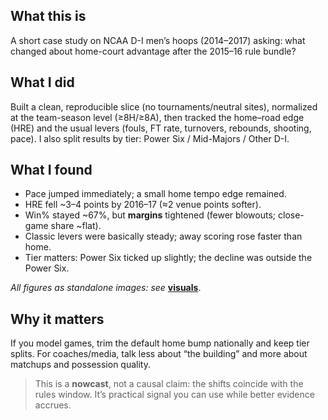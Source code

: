 ## What this is
A short case study on NCAA D-I men’s hoops (2014–2017) asking: what changed about home-court advantage after the 2015–16 rule bundle?

## What I did
Built a clean, reproducible slice (no tournaments/neutral sites), normalized at the team-season level (≥8H/≥8A), then tracked the home–road edge (HRE) and the usual levers (fouls, FT rate, turnovers, rebounds, shooting, pace). I also split results by tier: Power Six / Mid-Majors / Other D-I.

## What I found
- Pace jumped immediately; a small home tempo edge remained.
- HRE fell ~3–4 points by 2016–17 (≈2 venue points softer).
- Win% stayed ~67%, but **margins** tightened (fewer blowouts; close-game share ~flat).
- Classic levers were basically steady; away scoring rose faster than home.
- Tier matters: Power Six ticked up slightly; the decline was outside the Power Six.

*All figures as standalone images: see* **[visuals](visuals/)**.

## Why it matters
If you model games, trim the default home bump nationally and keep tier splits. For coaches/media, talk less about “the building” and more about matchups and possession quality.

> This is a **nowcast**, not a causal claim: the shifts coincide with the rules window. It’s practical signal you can use while better evidence accrues.
